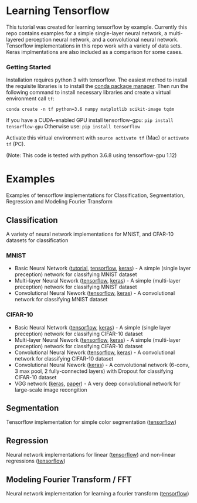# Learning Tensorflow
This tutorial was created for learning tensorflow by example. Currently this repo contains examples for a simple single-layer neural network, a multi-layered perception neural network, and a convolutional neural network. Tensorflow implementations in this repo work with a variety of data sets. Keras implmentations are also included as a comparison for some cases. 

### Getting Started
Installation requires python 3 with tensorflow. The easiest method to install the requisite libraries is to install the [conda package manager](https://conda.io/miniconda.html). Then run the following command to install necessary libraries and create a virtual environment call `tf`:

```
conda create -n tf python=3.6 numpy matplotlib scikit-image tqdm 
```

If you have a CUDA-enabled GPU install tensorflow-gpu: `pip install tensorflow-gpu`
Otherwise use: `pip install tensorflow`

Activate this virtual environment with `source activate tf` (Mac) or `activate tf` (PC).

(Note: This code is tested with python 3.6.8 using tensorflow-gpu 1.12)

# Examples
Examples of tensorflow implementations for Classification, Segmentation, Regression and Modeling Fourier Transform

## Classification
A variety of neural network implementations for MNIST, and CFAR-10 datasets for classification

### MNIST
- Basic Neural Network ([tutorial](notebooks/mnist/0_Single_Layer_Network_Tutorial.ipynb), [tensorflow](examples/mnist/basic_net.py), [keras](examples/cifar/keras_mnist_0.py)) - A simple (single layer preception) network for classifying MNIST dataset 
- Multi-layer Neural Nework ([tensorflow](examples/mnist/mlp_net.py), [keras](examples/cifar/keras_mnist_1.py)) - A simple (multi-layer preception) network for classifying MNIST dataset 
- Convolutional Neural Nework ([tensorflow](examples/mnist/conv_net.py), [keras](examples/cifar/keras_mnist_2.py)) - A convolutional network for classifying MNIST dataset 

### CIFAR-10
- Basic Neural Network ([tensorflow](examples/cifar/basic_net.py), [keras](examples/cifar/keras_basic.py)) - A simple (single layer preception) network for classifying CIFAR-10 dataset 
- Multi-layer Neural Nework ([tensorflow](examples/cifar/mlp_net.py), [keras](examples/cifar/keras_mlp.py)) - A simple (multi-layer preception) network for classifying CIFAR-10 dataset 
- Convolutional Neural Nework ([tensorflow](examples/cifar/conv_net.py), [keras](examples/cifar/keras_conv.py)) - A convolutional network for classifying CIFAR-10 dataset
- Convolutional Neural Nework ([keras](examples/cifar/keras_nine_layer_conv.py)) - A convolutional network (6-conv, 3 max pool, 2 fully-connected layers) with Dropout for classifying CIFAR-10 dataset 
- VGG network ([keras](examples/cifar/keras_vgg.py), [paper](https://arxiv.org/pdf/1409.1556v6.pdf)) - A very deep convolutional network for large-scale image recongition

## Segmentation
Tensorflow implementation for simple color segmentation ([tensorflow](examples/color/segmentation.py))

## Regression
Neural network implementations for linear ([tensorflow](examples/regression/linear_regression.py)) and non-linear regressions ([tensorflow](examples/regression/non_linear_regression.py))

## Modeling Fourier Transform / FFT
Neural network implementation for learning a fourier transform ([tensorflow](examples/fft/fft.py))

